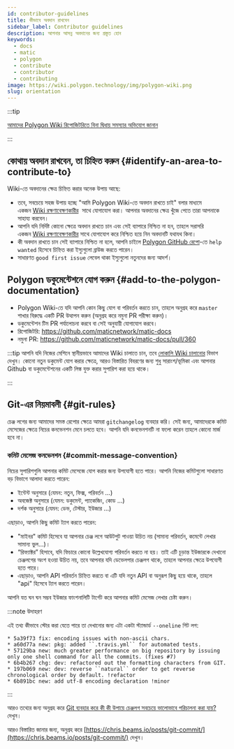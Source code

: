 ```yaml
---
id: contributor-guidelines
title: কীভাবে অবদান রাখবেন
sidebar_label: Contributor guidelines
description: আপনার আসন্ন অবদানের জন্য প্রস্তুত হোন
keywords:
  - docs
  - matic
  - polygon
  - contribute
  - contributor
  - contributing
image: https://wiki.polygon.technology/img/polygon-wiki.png
slug: orientation
---
```


:::tip

[আমাদের Polygon Wiki রিপোজিটরিতে বিনা দ্বিধায় সমস্যার অভিযোগ জানান](https://github.com/maticnetwork/matic-docs/issues)

:::

## কোথায় অবদান রাখবেন, তা চিহ্নিত করুন {#identify-an-area-to-contribute-to}

Wiki-তে অবদানের ক্ষেত্র চিহ্নিত করার অনেক উপায় আছে:

- তবে, সবচেয়ে সহজ উপায় হচ্ছে "আমি Polygon Wiki-তে অবদান রাখতে চাই" বলার মাধ্যমে একজন [Wiki রক্ষণাবেক্ষণকারীর](/docs/contribute/community-maintainers) 
সাথে যোগাযোগ করা। আপনার অবদানের ক্ষেত্র খুঁজে পেতে
তারা আপনাকে সাহায্য করবেন।
- আপনি যদি নির্দিষ্ট কোনো ক্ষেত্রে অবদান রাখতে চান এবং সেই ব্যাপারে নিশ্চিত না হন, তাহলে
সরাসরি একজন [Wiki রক্ষণাবেক্ষণকারীর](/docs/contribute/community-maintainers) সাথে যোগাযোগ করে নিশ্চিত হয়ে নিন অবদানটি যথাযথ কিনা।
- কী অবদান রাখতে চান সেই ব্যাপারে নিশ্চিত না হলে, আপনি চাইলে
[Polygon GitHub রেপো](https://github.com/maticnetwork)-তে `help wanted` হিসেবে চিহ্নিত করা ইস্যুগুলো ব্রাউজ করতে পারেন।
- সাধারণত `good first issue` লেবেল থাকা ইস্যুগুলো নতুনদের জন্য
আদর্শ।

## Polygon ডকুমেন্টেশনে যোগ করুন {#add-to-the-polygon-documentation}

  - Polygon Wiki-তে যদি আপনি কোন কিছু যোগ বা পরিবর্তন করতে চান,
  তাহলে অনুগ্রহ করে `master` শাখার বিরুদ্ধে একটি PR উত্থাপন করুন (অনুগ্রহ করে নমুনা PR পরীক্ষা করুন)।
  - ডকুমেন্টেশন টিম PR পর্যালোচনা করবে বা সেই অনুযায়ী যোগাযোগ করবে।
  - রিপোজিটরি: https://github.com/maticnetwork/matic-docs
  - নমুনা PR: https://github.com/maticnetwork/matic-docs/pull/360

:::tip
আপনি যদি নিজের মেশিনে স্থানীয়ভাবে আমাদের Wiki চালাতে চান, তবে [লোকালি Wiki চালানোর](https://github.com/maticnetwork/matic-docs#run-the-wiki-locally) বিভাগ দেখুন। কোনো নতুন ডকুমেন্ট যোগ করার ক্ষেত্রে, আরও বিস্তারিত বিবরণের জন্য শুধু সারাংশ/ভূমিকা এবং আপনার Github বা ডকুমেন্টেশনের একটি লিঙ্ক যুক্ত করার সুপারিশ করা হয়ে থাকে।

:::

## Git-এর নিয়মাবলী {#git-rules}

চেঞ্জ লগের জন্য আমাদের সমস্ত রেপোর ক্ষেত্রে আমরা `gitchangelog` ব্যবহার করি। সেই জন্য, আমাদেরকে
কমিট মেসেজের ক্ষেত্রে নিচের কনভেনশন মেনে চলতে হবে। আপনি যদি কনভেনশনটি না ফলো করেন তাহলে কোনো মার্জ হবে না।

### কমিট মেসেজ কনভেনশন {#commit-message-convention}

নিচের সুপারিশগুলি আপনার কমিট মেসেজে যোগ করার জন্য
উপযোগী হতে পারে। আপনি নিজের কমিটগুলো সাধারণত বড় বিভাগে আলাদা করতে পারেন:

- ইন্টেন্ট অনুসারে (যেমন: নতুন, ফিক্স, পরিবর্তন ...)
- অবজেক্ট অনুসারে (যেমন: ডকুমেন্ট, প্যাকেজিং, কোড ...)
- দর্শক অনুসারে (যেমন: ডেভ, টেস্টার, ইউজার ...)

এছাড়াও, আপনি কিছু কমিট ট্যাগ করতে পারেন:

- "মাইনর" কমিট হিসেবে যা আপনার চেঞ্জ লগে আউটপুট পাওয়া উচিত নয় (সামান্য পরিবর্তন,
কমেন্টে লেখার সামান্য ভুল...)।
- “রিফ্যাক্টর” হিসাবে, যদি ফিচারে কোনো উল্লেখযোগ্য পরিবর্তন করতে না হয়। তাই
এটি চূড়ান্ত ইউজারকে দেখানো চেঞ্জলগের অংশ হওয়া উচিত নয়, তবে আপনার যদি ডেভেলপার চেঞ্জলগ থাকে, তাহলে আপনার ক্ষেত্রে উপযোগী হতে পারে।
- এছাড়াও, আপনি API পরিবর্তন চিহ্নিত করতে বা এটি যদি নতুন API বা অনুরূপ কিছু হয়ে থাকে, তাহলে "api" হিসেবে ট্যাগ করতে পারেন।

আপনি যত ঘন ঘন সম্ভব ইউজার ফাংশনালিটি টার্গেট করে আপনার কমিট মেসেজ লেখার চেষ্টা করুন।

:::note উদাহরণ

এই তথ্য কীভাবে স্টোর করা যেতে পারে তা দেখানোর জন্য এটা একটা স্ট্যান্ডার্ড `--oneline` গিট লগ:

```
* 5a39f73 fix: encoding issues with non-ascii chars.
* a60d77a new: pkg: added ``.travis.yml`` for automated tests.
* 57129ba new: much greater performance on big repository by issuing only one shell command for all the commits. (fixes #7)
* 6b4b267 chg: dev: refactored out the formatting characters from GIT.
* 197b069 new: dev: reverse ``natural`` order to get reverse chronological order by default. !refactor
* 6b891bc new: add utf-8 encoding declaration !minor
```

:::

আরও তথ্যের জন্য অনুগ্রহ করে
[Git ব্যবহার করে কী কী উপায়ে চেঞ্জলগ সবচেয়ে ভালোভাবে পরিচালনা করা যায়?](https://stackoverflow.com/questions/3523534/good-ways-to-manage-a-changelog-using-git/23047890#23047890) দেখুন।

আরও বিস্তারিত জানার জন্য, অনুগ্রহ করে [https://chris.beams.io/posts/git-commit/](https://chris.beams.io/posts/git-commit/) দেখুন।
